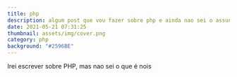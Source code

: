 ```yaml
---
title: php
description: algum post que vou fazer sobre php e ainda nao sei o assunto
date: 2021-05-21 07:31:25
thumbnail: assets/img/cover.png
category: php
background: "#2596BE"
---
```

Irei escrever sobre PHP, mas nao sei o que é nois